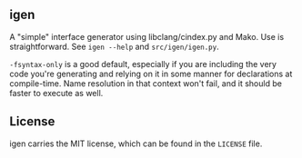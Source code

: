 
## igen

A "simple" interface generator using libclang/cindex.py and Mako. Use is
straightforward. See `igen --help` and `src/igen/igen.py`.

`-fsyntax-only` is a good default, especially if you are including the very
code you're generating and relying on it in some manner for declarations at
compile-time. Name resolution in that context won't fail, and it should be
faster to execute as well.

## License

igen carries the MIT license, which can be found in the `LICENSE` file.

